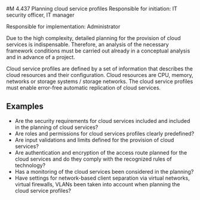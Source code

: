 #M 4.437 Planning cloud service profiles
Responsible for initiation: IT security officer, IT manager

Responsible for implementation: Administrator

Due to the high complexity, detailed planning for the provision of cloud services is indispensable. Therefore, an analysis of the necessary framework conditions must be carried out already in a conceptual analysis and in advance of a project.

Cloud service profiles are defined by a set of information that describes the cloud resources and their configuration. Cloud resources are CPU, memory, networks or storage systems / storage networks. The cloud service profiles must enable error-free automatic replication of cloud services.



## Examples 
* Are the security requirements for cloud services included and included in the planning of cloud services?
* Are roles and permissions for cloud services profiles clearly predefined?
* Are input validations and limits defined for the provision of cloud services?
* Are authentication and encryption of the access route planned for the cloud services and do they comply with the recognized rules of technology?
* Has a monitoring of the cloud services been considered in the planning?
* Have settings for network-based client separation via virtual networks, virtual firewalls, VLANs been taken into account when planning the cloud service profiles?




